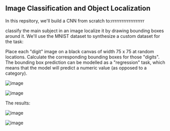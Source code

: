 ## Image Classification and Object Localization 

In this repsitory, we'll build a CNN from scratch to:rrrrrrrrrrrrrrrrrrr

classify the main subject in an image
localize it by drawing bounding boxes around it.
We'll use the MNIST dataset to synthesize a custom dataset for the task:

Place each "digit" image on a black canvas of width 75 x 75 at random locations.
Calculate the corresponding bounding boxes for those "digits".
The bounding box prediction can be modelled as a "regression" task, which means that the model will predict a numeric value (as opposed to a category).


![image](https://user-images.githubusercontent.com/64538407/113101691-b428da00-9205-11eb-9589-06b1737cca23.png)

![image](https://user-images.githubusercontent.com/64538407/113101728-bdb24200-9205-11eb-8520-66b1b9349ff0.png)

The results:

![image](https://user-images.githubusercontent.com/64538407/113101782-cf93e500-9205-11eb-9741-39c2b76f523c.png)


![image](https://user-images.githubusercontent.com/64538407/113101803-d6225c80-9205-11eb-9119-243507ee2ddb.png)

